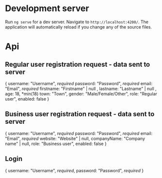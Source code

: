 # Development server

Run `ng serve` for a dev server. Navigate to `http://localhost:4200/`. The application will automatically reload if you change any of the source files.

# Api
## Regular user registration request - data sent to server
{
  username: "Username", *required*
  password: "Password", *required*
  email: "Email", *required*
  firstname: "Firstname" | null ,
  lastname: "Lastname" | null ,
  age: 18, *min(18)
  town: "Town",
  gender: "Male/Female/Other",
  role: "Regular user",
  enabled: false
}
## Business user registration request - data sent to server
{
  username: "Username", *required*
  password: "Password", *required*
  email: "Email", *required*
  website: "Website" | null,
  companyName: "Company name" | null,
  role: "Business user",
  enabled: false
}
## Login
{
  username: "Username", *required*,
  password: "Password", *required*
}
